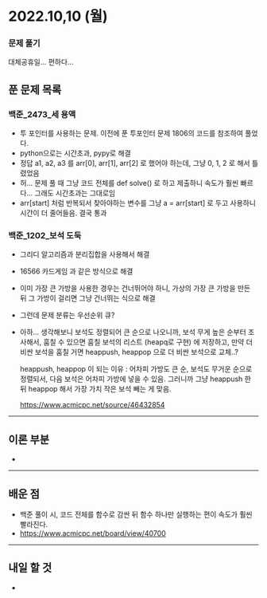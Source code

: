 # 2022.10,10 (월)

### 문제 풀기

대체공휴일... 편하다...

## 푼 문제 목록

### 백준\_2473_세 용액

- 투 포인터를 사용하는 문제. 이전에 푼 투포인터 문제 1806의 코드를 참조하여 풀었다. 
- python으로는 시간초과, pypy로 해결
- 정답 a1, a2, a3 를 arr[0], arr[1], arr[2] 로 했어야 하는데, 그냥 0, 1, 2 로 해서 틀렸었음
- 허... 문제 풀 때 그냥 코드 전체를 def solve() 로 하고 제출하니 속도가 훨씬 빠르다... 그래도 시간초과는 그대로임
- arr[start] 처럼 반복되서 찾아야하는 변수를 그냥 a = arr[start] 로 두고 사용하니 시간이 더 줄어들음. 결국 통과



###  백준\_1202_보석 도둑

- 그리디 알고리즘과 분리집합을 사용해서 해결

- 16566 카드게임 과 같은 방식으로 해결

- 이미 가장 큰 가방을 사용한 경우는 건너뛰어야 하니, 가상의 가장 큰 가방을 만든 뒤 그 가방이 걸리면 그냥 건너뛰는 식으로 해결

- 그런데 문제 분류는 우선순위 큐?

- 아하... 생각해보니 보석도 정렬되어 큰 순으로 나오니까, 보석 무게 높은 순부터 조사해서, 훔칠 수 있으면 훔칠 보석의 리스트 (heapq로 구현) 에 저장하고, 만약 더 비싼 보석을 훔칠 거면 heappush, heappop 으로 더 비싼 보석으로 교체..? 

  heappush, heappop 이 되는 이유 : 어차피 가방도 큰 순, 보석도 무거운 순으로 정렬되서, 다음 보석은 어차피 가방에 넣을 수 있음. 그러니까 그냥 heappush 한 뒤 heappop 해서 가장 가치 작은 보석 빼는 게 맞음.

  https://www.acmicpc.net/source/46432854


---

## 이론 부분

- 

---

## 배운 점

- 백준 풀이 시, 코드 전체를 함수로 감싼 뒤 함수 하나만 실행하는 편이 속도가 훨씬 빨라진다.
- https://www.acmicpc.net/board/view/40700


---

## 내일 할 것

- 

